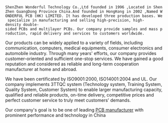 `ShenZhen Wonderful Technology Co.,Ltd founded in 1996 ,Located in ShenZhen GuangDong Province China.And founded in HongKong in 2002 ,Named WONDERFUL PCB (HK) LIMITED. It has developed three production bases. We specialize in manufacturing and selling high-precision, high-density double-sided PCBs and multilayer PCBs. Our company provide samples and mass production, rapid delivery and services to customers worldwide.`

Our products can be widely applied to a variety of fields, including
communication, computers, medical equipments, consumer electronics and
automobile industry. Through many years' efforts, our company provides
customer-oriented and sufficient one-stop services. We have gained a
good reputation and considered as reliable and long-term cooperation
manufacturer at home and abroad.

We have been certificated by ISO9001:2000, ISO14001:2004 and UL. Our
company implements 3TTQC system (Technology system, Training System,
Quality System, Customer System) to enable larger manufacturing
capacity, qualified and reliable products, on-time delivery, competitive
prices and perfect customer service to truly meet customers' demands.

Our company's goal is to be one of leading [PCB
manufacturer](http://www.wonderfulpcb.com) with prominent performance
and technology in China
